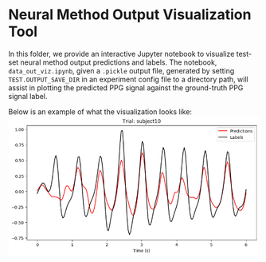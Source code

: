 # Neural Method Output Visualization Tool

In this folder, we provide an interactive Jupyter notebook to visualize test-set neural method output predictions and labels. The notebook, `data_out_viz.ipynb`, given a `.pickle` output file, generated by setting `TEST.OUTPUT_SAVE_DIR` in an experiment config file to a directory path, will assist in plotting the predicted PPG signal against the ground-truth PPG signal label.

Below is an example of what the visualization looks like:
![Prediction Visualization Example](./sample_model_output_viz.png)
